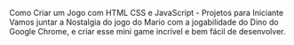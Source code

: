 Como Criar um Jogo com HTML CSS e JavaScript - Projetos para Iniciante Vamos juntar a Nostalgia do jogo do Mario com a jogabilidade do Dino do Google Chrome, e criar esse mini game incrível e bem fácil de desenvolver.